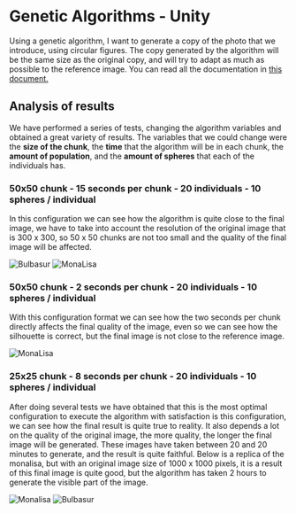 #   Genetic Algorithms - Unity

Using a genetic algorithm, I want to generate a copy of the photo that we introduce, using circular figures. The copy generated by the algorithm will be the same size as the original copy, and will try to adapt as much as possible to the reference image. You can read all the documentation in [this document.](https://github.com/JorgeBarcena3/Algoritmos-geneticos-Unity/blob/master/Documentation/Algoritmos%20Gen%C3%A9ticos%20-%20Memoria%20Grupal.pdf)

## Analysis of results
We have performed a series of tests, changing the algorithm variables and obtained a great variety of results. 
The variables that we could change were the **size of the chunk**, the **time** that the algorithm will be in each chunk, the **amount of population**, and the **amount of spheres** that each of the individuals has. 

### 50x50 chunk - 15 seconds per chunk - 20 individuals - 10 spheres / individual

In this configuration we can see how the algorithm is quite close to the final image, we have to take into account the resolution of the original image that is 300 x 300, so 50 x 50 chunks are not too small and the quality of the final image will be affected.

![Bulbasur](https://github.com/JorgeBarcena3/Algoritmos-geneticos-Unity/blob/master/Build/AlgoritmosGeneticos_Data/StreamingAssets/50.15.20.10.png) ![MonaLisa](https://github.com/JorgeBarcena3/Algoritmos-geneticos-Unity/blob/master/Build/AlgoritmosGeneticos_Data/StreamingAssets/50.15.20.10..png)  



### 50x50 chunk - 2 seconds per chunk - 20 individuals - 10 spheres / individual

With this configuration format we can see how the two seconds per chunk directly affects the final quality of the image, even so we can see how the silhouette is correct, but the final image is not close to the reference image.

![MonaLisa](https://github.com/JorgeBarcena3/Algoritmos-geneticos-Unity/blob/master/Build/AlgoritmosGeneticos_Data/StreamingAssets/50.2.20.10.png)

### 25x25 chunk - 8 seconds per chunk - 20 individuals - 10 spheres / individual
After doing several tests we have obtained that this is the most optimal configuration to execute the algorithm with satisfaction is this configuration, we can see how the final result is quite true to reality. It also depends a lot on the quality of the original image, the more quality, the longer the final image will be generated. These images have taken between 20 and 20 minutes to generate, and the result is quite faithful. Below is a replica of the monalisa, but with an original image size of 1000 x 1000 pixels, it is a result of this final image is quite good, but the algorithm has taken 2 hours to generate the visible part of the image.

![Monalisa](https://github.com/JorgeBarcena3/Algoritmos-geneticos-Unity/blob/master/Build/AlgoritmosGeneticos_Data/StreamingAssets/25.8.20.10.1.png)
![Bulbasur](https://github.com/JorgeBarcena3/Algoritmos-geneticos-Unity/blob/master/Build/AlgoritmosGeneticos_Data/StreamingAssets/25.2.20.10.2.png)


